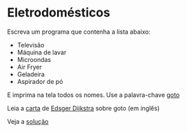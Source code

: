 # Eletrodomésticos

Escreva um programa que contenha a lista abaixo:

- Televisão
- Máquina de lavar
- Microondas
- Air Fryer
- Geladeira
- Aspirador de pó

E imprima na tela todos os nomes. Use a palavra-chave [goto](https://go.dev/ref/spec#Goto_statements)

Leia a [carta](https://homepages.cwi.nl/~storm/teaching/reader/Dijkstra68.pdf)
de [Edsger Dijkstra](https://en.wikipedia.org/wiki/Edsger_W._Dijkstra) sobre
goto (em inglês)

Veja a [solução](./solucoes/08-nomes.go)